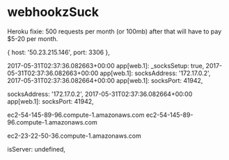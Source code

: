 # webhookzSuck

Heroku fixie: 500 requests per month (or 100mb) after that will have to pay $5-20 per month.


{ host: '50.23.215.146', port: 3306 },

2017-05-31T02:37:36.082663+00:00 app[web.1]:   _socksSetup: true,
2017-05-31T02:37:36.082663+00:00 app[web.1]:   socksAddress: '172.17.0.2',
2017-05-31T02:37:36.082664+00:00 app[web.1]:   socksPort: 41942,


socksAddress: '172.17.0.2',
2017-05-31T02:37:36.082664+00:00 app[web.1]:   socksPort: 41942,

ec2-54-145-89-96.compute-1.amazonaws.com
ec2-54-145-89-96.compute-1.amazonaws.com

ec2-23-22-50-36.compute-1.amazonaws.com

isServer: undefined,
